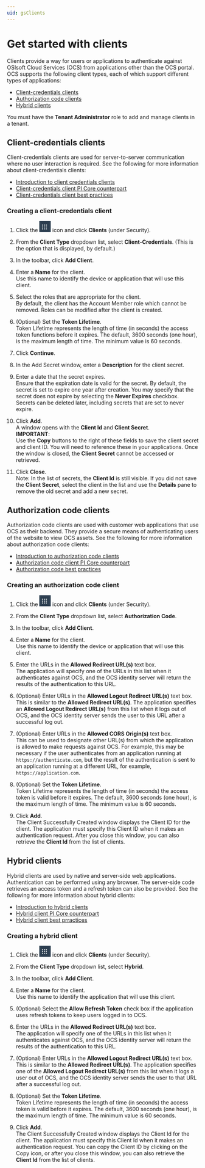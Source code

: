 ```yaml
---
uid: gsClients
---
```

# Get started with clients

Clients provide a way for users or applications to authenticate against OSIsoft Cloud Services (OCS) from applications other than the OCS portal. OCS supports the following client types, each of which support different types of applications:
- [Client-credentials clients](#gsClient-credentials-clients)
- [Authorization code clients](#gsAuthorization-code-clients)
- [Hybrid clients](#gsHybrid-clients)

You must have the **Tenant Administrator** role to add and manage clients in a tenant.

## <a name="gsClient-credentials-clients"></a>Client-credentials clients

Client-credentials clients are used for server-to-server communication where no user interaction is required. See the following for more information about client-credentials clients:

- [Introduction to client credentials clients](xref:ccClients#client-credentials-client)
- [Client-credentials client PI Core counterpart](xref:ccClients#client-credentials-pi-core)
- [Client-credentials client best practices](xref:ccClients#client-credentials-bp)

### Creating a client-credentials client

1. Click the ![Menu icon](images/menu-icon.png) icon and click **Clients** (under Security).

1. From the **Client Type** dropdown list, select **Client-Credentials**. (This is the option that is displayed, by default.)

1. In the toolbar, click **Add Client**.

1. Enter a **Name** for the client.  
   Use this name to identify the device or application that will use this client.

1. Select the roles that are appropriate for the client.  
   By default, the client has the Account Member role which cannot be removed. Roles can be modified after the client is created.

1. (Optional) Set the **Token Lifetime**.  
   Token Lifetime represents the length of time (in seconds) the access token functions before it expires. The default, 3600 seconds (one hour), is the maximum length of time. The minimum value is 60 seconds.

1. Click **Continue**.

1. In the Add Secret window, enter a **Description** for the client secret.

1. Enter a date that the secret expires.  
   Ensure that the expiration date is valid for the secret. By default, the secret is set to expire one year after creation. You may specify that the secret does not expire by selecting the **Never Expires** checkbox. Secrets can be deleted later, including secrets that are set to never expire.

1. Click **Add**.  
   A window opens with the **Client Id** and **Client Secret**.  
   **IMPORTANT**:  
   Use the **Copy** buttons to the right of these fields to save the client secret and client ID. You will need to reference these in your applications. Once the window is closed, the **Client Secret** cannot be accessed or retrieved.

1. Click **Close**.  
   Note: In the list of secrets, the **Client Id** is still visible. If you did not save the **Client Secret**, select the client in the list and use the **Details** pane to remove the old secret and add a new secret.

## <a name="gsAuthorization-code-clients"></a>Authorization code clients

Authorization code clients are used with customer web applications that use OCS as their backend. They provide a secure means of authenticating users of the website to view OCS assets. See the following for more information about authorization code clients:

- [Introduction to authorization code clients](xref:ccClients#authorization-code-client)
- [Authorization code client PI Core counterpart](xref:ccClients#authorization-code-pi-core)
- [Authorization code best practices](xref:ccClients#authorization-code-bp)

### Creating an authorization code client

1. Click the ![Menu icon](images/menu-icon.png) icon and click **Clients** (under Security).

1. From the **Client Type** dropdown list, select **Authorization Code**.

1. In the toolbar, click **Add Client**.

1. Enter a **Name** for the client.  
   Use this name to identify the device or application that will use this client.

1. Enter the URLs in the **Allowed Redirect URL(s)** text box.  
   The application will specify one of the URLs in this list when it authenticates against OCS, and the OCS identity server will return the results of the authentication to this URL.

1. (Optional) Enter URLs in the **Allowed Logout Redirect URL(s)** text box.  
   This is similar to the **Allowed Redirect URL(s)**. The application specifies an **Allowed Logout Redirect URL(s)** from this list when it logs out of OCS, and the OCS identity server sends the user to this URL after a successful log out.

1. (Optional) Enter URLs in the **Allowed CORS Origin(s)** text box.  
   This can be used to designate other URL(s) from which the application is allowed to make requests against OCS. For example, this may be necessary if the user authenticates from an application running at `https://authenticate.com`, but the result of the authentication is sent to an application running at a different URL, for example, `https://application.com`.

1. (Optional) Set the **Token Lifetime**.  
   Token Lifetime represents the length of time (in seconds) the access token is valid before it expires. The default, 3600 seconds (one hour), is the maximum length of time. The minimum value is 60 seconds.

1. Click **Add**.  
   The Client Successfully Created window displays the Client ID for the client. The application must specify this Client ID when it makes an authentication request. After you close this window, you can also retrieve the **Client Id** from the list of clients.

## <a name="gsHybrid-clients"></a>Hybrid clients

Hybrid clients are used by native and server-side web applications. Authentication can be performed using any browser. The server-side code retrieves an access token and a refresh token can also be provided. See the following for more information about hybrid clients:

- [Introduction to hybrid clients](xref:ccClients#hybrid-client)
- [Hybrid client PI Core counterpart](xref:ccClients#hybrid-client-pi-core)
- [Hybrid client best prractices](xref:ccClients#hybrid-client-bp)

### Creating a hybrid client

1. Click the ![Menu icon](images/menu-icon.png) icon and click **Clients** (under Security).

1. From the **Client Type** dropdown list, select **Hybrid**.

1. In the toolbar, click **Add Client**.

1. Enter a **Name** for the client.  
   Use this name to identify the application that will use this client.

1. (Optional) Select the **Allow Refresh Token** check box if the application uses refresh tokens to keep users logged in to OCS.

1. Enter the URLs in the **Allowed Redirect URL(s)** text box.  
   The application will specify one of the URLs in this list when it authenticates against OCS, and the OCS identity server will return the results of the authentication to this URL.

1. (Optional) Enter URLs in the **Allowed Logout Redirect URL(s)** text box.  
   This is similar to the **Allowed Redirect URL(s)**. The application specifies one of the **Allowed Logout Redirect URL(s)** from this list when it logs a user out of OCS, and the OCS identity server sends the user to that URL after a successful log out.

1. (Optional) Set the **Token Lifetime**.  
   Token Lifetime represents the length of time (in seconds) the access token is valid before it expires. The default, 3600 seconds (one hour), is the maximum length of time. The minimum value is 60 seconds.

1. Click **Add**.  
   The Client Successfully Created window displays the Client Id for the client. The application must specify this Client Id when it makes an authentication request. You can copy the Client ID by clicking on the Copy icon, or after you close this window, you can also retrieve the **Client Id** from the list of clients.
